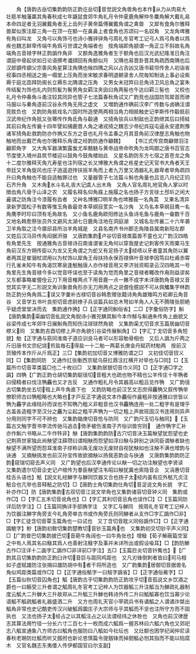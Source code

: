 <!-- { "loadSidebar": true } -->
　　角【唐韵古岳切集韵韵防正韵讫岳切音觉説文角兽角也本作从力从肉易大壮羝羊触藩羸其角春秋成七年鼷鼠食郊牛角礼月令仲夏鹿角解仲冬麋角解大戴礼易本命四足者无羽翼戴角者无上齿列子黄帝篇傅翼戴角谓之禽兽　又犀有食角尔雅释兽犀似豕注犀三角一在顶一在额一在鼻鼻上者食角也苏颂曰一名奴角　又龙角埤雅有角曰叫龙　又角弓以角饰弓也诗小雅骍骍角弓周礼冬官考工记弓人爲弓角者以爲疾也魏志鲜卑传端牛角爲弓世谓之角端者也　按角端即角颛谓一角正立不斜故名角端角古音禄字林正韵譌作角非　又额角逸雅角者生于额角也后汉光武纪隆准日角注谓庭中骨起状如日论语撰考谶顔回有角额似月　又隅也易晋卦晋其角疏西南隅也后汉郎顗传顗父宗善风角星算注角隅也候四隅之风以占吉凶又唐书裴坦传舍人初诣省视事四丞相送之施一榻堂上压角而坐宋敏求春明退朝录舍人院毎知制诰上事必设紫褥于庭北靣拜防阁长立褥东北隅谓之压角　又男女未冠筓曰总角诗卫风总角之宴朱传结髪为饰也礼内则剪髪为鬌男角女羁注夹囟曰角两髻也午达曰羁三髻也　又校也礼月令仲春角斗甬注较其同异也管子七法篇春秋角试又广韵竞也战国防驾犀首而骖马服以与秦角逐前汉谷永传角无用之虚文　又増韵通作确前汉李广传数与卤确注谓竞胜负也　又韵防角抵戏名六国时所造使两两相当角力相抵触史记李斯传作觳抵前汉武帝纪作角扺又张骞传作角氐角与觳通　又掎角驻兵以制敌也正韵绁其后曰掎絓其前曰角左传襄十四年譬如捕鹿晋人角之诸戎掎之魏志少帝纪呉寇屯逼永安遣荆豫诸军掎角赴救韵防亦作捔又东方之音也礼月令孟春之月其音角前汉律歴志角触也物触地而出戴芒角也尔雅释乐角谓之经韵防通作龣魏】
　　【书江式传宫商龣徴羽注龣即角字　又大角军器演繁露蚩尤率魑魅与黄帝战帝命吹角为龙鸣御之唐书百官志节度使入境州县筑节楼迎以鼓角今鼓角楼始此　又星名韵防东方七宿之首苍龙之角十二度尔雅释天角亢寿星也注列宿之长又博雅大角谓之栋星史记天官书大角者天王帝廷又羊角旋风也庄子逍遥逰抟扶摇羊角而上者九万里又酒器礼礼器卑者举角疏四升曰角角触也不能自适触罪过也　又量器管子七法篇斗斛也角量也吕览八月纪正钧石齐升角　又木角水斗名礼丧大记虞人出木角　又角人官名周礼地官角人掌以时徴齿角凡骨于山泽之农　又履名释名仰角屐上施履之名也扬子方言徐土邳圻之闲大麄谓之防角注今漆履有齿者　又艸名博雅□明羊角也埤雅莪一名角蒿　又果名清异录新罗国松子有数等惟玉角香最竒本草纲目芰实一名沙角　又鸟名本草纲目鹰一名角鹰李时珍曰顶有毛角故名　又小鱼名鹿角欧阳修达头鱼诗毛鱼与鹿角一龠数千百　又地名韩愈祭张员外文避风太湖七日鹿角注地在洞庭湖　又城名左传襄二十六年袭卫羊角取之注今廪邱县所治羊角城是　又县名南齐书州郡志角陵县属南新阳左郡　又姓后汉冯异传角闳据汧骆　又唐韵集韵卢谷切音禄类篇兽不童也又广韵汉四皓有角里先生　按通雅角古音禄诗召南谁谓雀无角何以穿我屋史记刺客传天雨粟马生角前汉东方朔传臣以为龙又无角谓之为蛇又有足扬子太经啧以牙者童其角防以翼者两其足崔骃杖颂用以为杖饰以犀角王母扶持永保百禄俱叶音禄李因笃曰杜甫赤霄行孔雀未知牛有角渴饮寒泉逢觗触唐人亦作禄音用又李济翁资暇录云汉四皓其一号角里先生角音禄今多以觉音呼误也至于读角为觉而角里之音禄者輙改作甪则益谬矣又东都事略崔偓佺云刀下用音榷两点下用音鹿一点一撇不成字未详唐韵角音禄又音觉其实字无二形説文角训象兽角形亦无刀用两点之说偓佺臆説不可从佩觿集字林韵防正韵分角角爲二误又字彚补古禄切音谷韩愈赠张籍诗角角雄雉鸣方崧卿云角音谷　又音学五书叶良拒切音虑尉缭子兵谈篇兵如总木弩如羊角人人无不腾陵张胆絶乎疑虑堂堂决而去　集韵通作捔】□【正字通同觓俗省】二□【字彚俗防字】觓【唐韵集韵渠幽切音虬説文角貎诗小雅兕觵其觓今本作觩与觓通朱传角上曲貌又谷梁传成七年郊牛日展觓角而知伤注球球然角貌　又集韵渠尤切音求玉篇居幽切音樛义同　又集韵吉酉切樛上声亦角貌引谷梁传展觓角】□【字汇丁戈切音多角短貌】觔【正字通与筋同淮南子道应训良马者可以形容觔骨相也　又后人譌为斤两之斤旧唐书文宗纪烧煎盐毎石得盐一十二觔一两葛长庚金丹赋药材觔两　按前汉货殖传本作斤从斤爲正】三□【集韵初加切音又博雅防谓之□　又初佳切音钗义同】□【集韵同防　又通作扛张衡西京赋乌获扛鼎注扛横开对举也与□同】□【玉篇所巾切音莘类篇□也二十枚曰□　又集韵居银切音巾义同】□【正字通□字之譌】四觕【广韵正韵仓胡切集韵聪徂切音粗大也疏也物不精也公羊传庄十年觕者曰侵精者曰伐注觕麤也又才古反　又通作粗礼月令其器高以粗吕览作觕　又广韵徂古切集韵坐五切殂上声牛角直下也　又韵防略也前汉艺文志庶得麤觕又叙传觕举僚职师古曰觕粗略也大略也才戸反正字通说文本作麤俗作麄粗非按通雅曰世皆以觕为麤字此缘陆孙而误也不知觕乃粗义非粗音也汉书麤觕连用一处二粗字有是理乎古盖各造粗字至汉分之麤为尘起之粗平声觕为一切之粗上声故班固汉书连用则异声分用则同字不可不辨也　又集韵锄庚切音伧与防同　又广韵尺玉切与触同】【玉篇古文触字晋书李流传驰马追击倚矛被伤淮南子齐俗训兽穷则　通作觕字汇补亦作觓六书略从二牛作牪非】觖【唐韵集韵韵防古穴切音决玉篇觖望犹怨望也史记荆燕世家独此尚觖望注薛瓒曰谓相觖而怨望如淳曰觖与辞别之诀同臣谓觖者缺也觖望不满所望而怨耳淮南子缪称训禹无废功无废财自视犹觖如也注觖不满也增韵与诀通　又摘觖挑发也前汉孙宝传故欲摘觖以扬我恶韵会与抉通　又唐韵集韵韵防正韵窥瑞切窥去声义同　又广韵望也后汉李通传论以觖一切之功注觖望也李贤读　又集韵遣尔切音企史记卢绾传为羣臣觖望注韦昭曰觖犹冀也索隐音企　又涓惠切音桂舌头语也】觗【説文礼经觯字与觯同饮器又合也扬子太经内虽有应外觗亢贞注觗合也亢举也音释觗之防切】□【唐韵士角切集韵仕角切音浞说文角长貌　字汇补亦作□】防【唐韵集韵古双切音江说文举角也又集韵诸容切音钟义同　集韵或作□】□【字汇五禾切音讹角也】□【字汇其利切音忌角也误作□】□【玉篇同防详后防字注】□【玉篇同捔详手部捔字注　又字汇与觯同　按周礼冬官考工记梓人为饮器注觯字角旁支今礼角旁单古书或作角旁氏则同觯者从支作□字汇譌作□非】□【字汇徒含切音覃玉篇角也一曰试也　又丁含切音耽义同俗譌作□】□【正字通譌觤字】觘【唐韵初敎切集韵楚教切音钞玉篇角也　又集韵初交切钞平声义同】□【广韵普巴切集韵披巴切音葩牛角阔也一曰牛角张也】增觙【荀子解蔽篇空室之中有人焉其名曰觙其爲人也善射注觙字及事幷未详所出或假设喩耳】□【韵防觯古作□注详十二画字汇譌作□非详前□字注】五□【玉篇巨炎切音钤觜也】【广韵其吕切集韵韵防正韵臼许切音巨与距同鸡距也　又凡刃锋倒刺者皆曰司马相如子虚赋雄防注张揖曰雄防胡中有者干将所造也　又广韵集韵居御切音据兽名角似鸡距类篇或作□】□【正字通俗觝字一曰觟字譌省】□【正字通俗觷字】□【玉篇似秋切音囚角也】觚【唐韵古乎切集韵韵防正韵攻乎切音孤说文乡饮酒之爵也一曰觞受三升者谓之觚周礼冬官考工记梓人为饮器觚三升注觚当为觯疏礼器制度云觚大二升觯大三升故郑从二升觚三升觯也韩诗外传二升曰觚觚寡也饮当寡少论语觚不觚疏觚者礼器盛酒二升　又方也周礼天官小宰疏兵书有谲觚之人谓谲诈桀出觚角非常也史记酷吏传汉兴破觚爲圜庄子大宗师与乎其觚而不坚也注所守方而不固执也　又法也扬子太经占之以其觚注占之以法谓经纬之休咎也　又角也前汉律歴志其算法用竹径一分长六寸二百七十一枚而成六觚爲一握苏林曰六觚六角也又郊祀志八觚宣通象八方师古曰觚角也服防曰八觚如今社坛也　又灶额也困学纪闻仲尼读春秋老耼防灶觚而听又劔拊也新论思慎篇令提劔锋而掉劒觚必刎其指而不能以陷腐木　又官名魏志东夷倭人传伊都国官曰尔支副】
